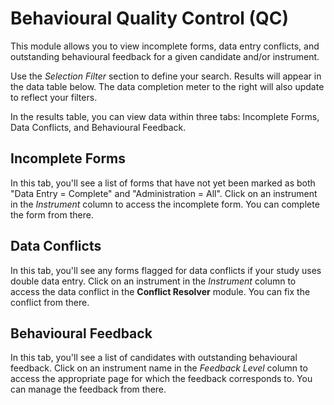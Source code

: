 # Behavioural Quality Control (QC)

This module allows you to view incomplete forms, data entry conflicts, and outstanding behavioural feedback for a given candidate and/or instrument.

Use the *Selection Filter* section to define your search. Results will appear in the data table below. The data completion meter to the right will also update to reflect your filters.

In the results table, you can view data within three tabs: Incomplete Forms, Data Conflicts, and Behavioural Feedback.

## Incomplete Forms

In this tab, you'll see a list of forms that have not yet been marked as both "Data Entry = Complete" and "Administration = All". Click on an instrument in the *Instrument* column to access the incomplete form. You can complete the form from there.

## Data Conflicts

In this tab, you'll see any forms flagged for data conflicts if your study uses double data entry. Click on an instrument in the *Instrument* column to access the data conflict in the **Conflict Resolver** module. You can fix the conflict from there. 

## Behavioural Feedback

In this tab, you'll see a list of candidates with outstanding behavioural feedback. Click on an instrument name in the *Feedback Level* column to access the appropriate page for which the feedback corresponds to. You can manage the feedback from there. 
